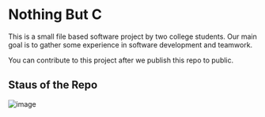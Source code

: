 # Nothing But C

This is a small file based software project by two college students.
Our main goal is to gather some experience in software development and teamwork.

You can contribute to this project after we publish this repo to public.

## Staus of the Repo

![image](https://user-images.githubusercontent.com/99195543/210439560-0a9f19d9-76bf-4307-abf7-02fc66916406.png)

